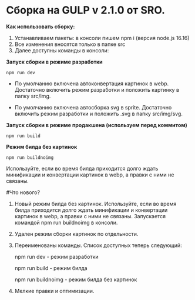 # Сборка на GULP v 2.1.0 от SRO.

**Как использовать сборку:**
1. Устанавливаем пакеты: в консоли пишем npm i (версия node.js 16.16)
2. Все изменения вносятся только в папке src
3. Далее доступны команды в консоли:

**Запуск сборки в режиме разработки**
```shell 
npm run dev 
```

- По умолчанию включена автоконвертация картинок в webp. Достаточно включить режим разработки и положить картинку в папку src/img.

- По умолчанию включена автосборка svg в sprite. Достаточно включить режим разработки и положить .svg в папку src/img/svg.


**Запуск сборки в режиме продакшена (используем перед коммитом)**

```shell 
npm run build
```

**Режим билда без картинок**

```shell 
npm run buildnoimg
```
 Используйте, если во время билда приходится долго ждать минификации и конвертации картинок в webp, а правки с ними не связаны.


#Что нового?

1. Новый режим билда без картинок. Используйте, если во время билда приходится долго ждать минификации и конвертации картинок в webp, а правки с ними не связаны. Запускается командой npm run buildnoimg в консоли.
2. Удален режим сборки картинок по отдельности.
3. Переименованы команды. Список доступных теперь следующий:

   npm run dev - режим разработки

   npm run build - режим билда

   npm run buildnoimg - режим билда без картинок
4. Мелкие правки и оптимизации.



